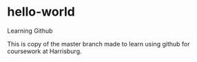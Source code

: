 # hello-world
Learning Github

This is copy of the master branch made to learn using github for coursework at Harrisburg.
